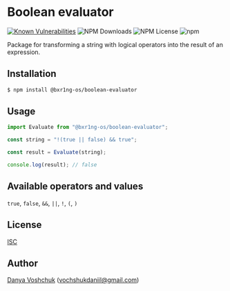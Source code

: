 # Boolean evaluator

[![Known Vulnerabilities](https://snyk.io/test/github/bxr1nG/boolean-evaluator/badge.svg?style=flat-square)](https://snyk.io/test/github/bxr1nG/boolean-evaluator)
![NPM Downloads](https://img.shields.io/npm/dw/@bxr1ng-os/boolean-evaluator?style=flat-square)
![NPM License](https://img.shields.io/npm/l/@bxr1ng-os/boolean-evaluator?style=flat-square)
![npm](https://img.shields.io/npm/v/@bxr1ng-os/boolean-evaluator?style=flat-square)

Package for transforming a string with logical operators into the result of an expression.

## Installation

```sh
$ npm install @bxr1ng-os/boolean-evaluator
```

## Usage

```typescript
import Evaluate from "@bxr1ng-os/boolean-evaluator";

const string = "!(true || false) && true";

const result = Evaluate(string);

console.log(result); // false
```

## Available operators and values

`true`, `false`, `&&`, `||`, `!`, `(`, `)`

## License

[ISC](LICENSE.md)

## Author
[Danya Voshchuk](https://github.com/bxr1nG) ([vochshukdaniil@gmail.com](mailto:vochshukdaniil@gmail.com))

